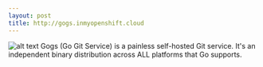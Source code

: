 ```yaml
---
layout: post
title: http://gogs.inmyopenshift.cloud
---
```


![alt text](https://gogs.io/img/favicon.ico "Gogs Logo")
Gogs (Go Git Service) is a painless self-hosted Git service. It's an independent binary distribution across ALL platforms that Go supports.
